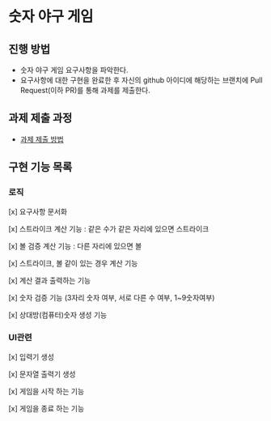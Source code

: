 # 숫자 야구 게임
## 진행 방법
* 숫자 야구 게임 요구사항을 파악한다.
* 요구사항에 대한 구현을 완료한 후 자신의 github 아이디에 해당하는 브랜치에 Pull Request(이하 PR)를 통해 과제를 제출한다.

## 과제 제출 과정
* [과제 제출 방법](https://github.com/next-step/nextstep-docs/tree/master/precourse)


## 구현 기능 목록
### 로직
[x] 요구사항 문서화

[x] 스트라이크 계산 기능 : 같은 수가 같은 자리에 있으면 스트라이크

[x] 볼 검증 계산 기능 : 다른 자리에 있으면 볼

[x] 스트라이크, 볼 같이 있는 경우 계산 기능

[x] 계산 결과 출력하는 기능

[x] 숫자 검증 기능 (3자리 숫자 여부, 서로 다른 수 여부, 1~9숫자여부)

[x] 상대방(컴퓨터)숫자 생성 기능

### UI관련
[x] 입력기 생성

[x] 문자열 출력기 생성

[x] 게임을 시작 하는 기능

[x] 게임을 종료 하는 기능
